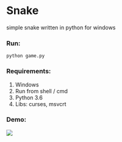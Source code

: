# Snake
simple snake written in python for windows

### Run:
`python game.py`

### Requirements:
1) Windows
2) Run from shell / cmd
3) Python 3.6
4) Libs: curses, msvcrt

### Demo:
![](https://im2.ezgif.com/tmp/ezgif-2-2cd3aff44b77.gif)
